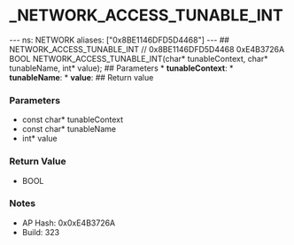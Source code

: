 # _NETWORK_ACCESS_TUNABLE_INT

--- ns: NETWORK aliases: ["0x8BE1146DFD5D4468"] --- ## NETWORK_ACCESS_TUNABLE_INT  // 0x8BE1146DFD5D4468 0xE4B3726A BOOL NETWORK_ACCESS_TUNABLE_INT(char* tunableContext, char* tunableName, int* value);  ## Parameters * **tunableContext**: * **tunableName**: * **value**:  ## Return value

### Parameters
* const char* tunableContext
* const char* tunableName
* int* value

### Return Value
* BOOL

### Notes
* AP Hash: 0x0xE4B3726A
* Build: 323

